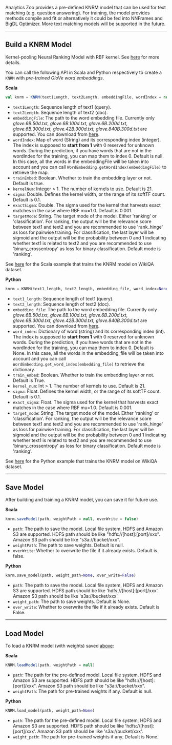 Analytics Zoo provides a pre-defined KNRM model that can be used for text matching (e.g. question answering).
For training, the model provides methods compile and fit or alternatively it could be fed into NNFrames and BigDL Optimizer.
More text matching models will be supported in the future.

---
## **Build a KNRM Model**
Kernel-pooling Neural Ranking Model with RBF kernel. See [here](https://arxiv.org/abs/1706.06613) for more details.

You can call the following API in Scala and Python respectively to create a `KNRM` with *pre-trained GloVe word embeddings*.

**Scala**
```scala
val knrm = KNRM(text1Length, text2Length, embeddingFile, wordIndex = null, trainEmbed = true, kernelNum = 21, sigma = 0.1, exactSigma = 0.001, targetMode = "ranking")
```

* `text1Length`: Sequence length of text1 (query).
* `text2Length`: Sequence length of text2 (doc).
* `embeddingFile`: The path to the word embedding file. Currently only *glove.6B.50d.txt, glove.6B.100d.txt, glove.6B.200d.txt, glove.6B.300d.txt, glove.42B.300d.txt, glove.840B.300d.txt* are supported. You can download from [here](https://nlp.stanford.edu/projects/glove/).
* `wordIndex`: Map of word (String) and its corresponding index (integer). The index is supposed to __start from 1__ with 0 reserved for unknown words. During the prediction, if you have words that are not in the wordIndex for the training, you can map them to index 0. Default is null. In this case, all the words in the embeddingFile will be taken into account and you can call `WordEmbedding.getWordIndex(embeddingFile)` to retrieve the map.
* `trainEmbed`: Boolean. Whether to train the embedding layer or not. Default is true.
* `kernelNum`: Integer > 1. The number of kernels to use. Default is 21.
* `sigma`: Double. Defines the kernel width, or the range of its softTF count. Default is 0.1.
* `exactSigma`: Double. The sigma used for the kernel that harvests exact matches in the case where RBF mu=1.0. Default is 0.001.
* `targetMode`: String. The target mode of the model. Either 'ranking' or 'classification'. For ranking, the output will be the relevance score between text1 and text2 and you are recommended to use 'rank_hinge' as loss for pairwise training.
For classification, the last layer will be sigmoid and the output will be the probability between 0 and 1 indicating whether text1 is related to text2 and
you are recommended to use 'binary_crossentropy' as loss for binary classification. Default mode is 'ranking'.

See [here](https://github.com/intel-analytics/analytics-zoo/tree/master/zoo/src/main/scala/com/intel/analytics/zoo/examples/qaranker) for the Scala example that trains the KNRM model on WikiQA dataset.


**Python**
```python
knrm = KNRM(text1_length, text2_length, embedding_file, word_index=None, train_embed=True, kernel_num=21, sigma=0.1, exact_sigma=0.001, target_mode="ranking")
```

* `text1_length`: Sequence length of text1 (query).
* `text2_length`: Sequence length of text2 (doc).
* `embedding_file`: The path to the word embedding file. Currently only *glove.6B.50d.txt, glove.6B.100d.txt, glove.6B.200d.txt, glove.6B.300d.txt, glove.42B.300d.txt, glove.840B.300d.txt* are supported. You can download from [here](https://nlp.stanford.edu/projects/glove/).
* `word_index`: Dictionary of word (string) and its corresponding index (int). The index is supposed to __start from 1__ with 0 reserved for unknown words. During the prediction, if you have words that are not in the wordIndex for the training, you can map them to index 0. Default is None. In this case, all the words in the embedding_file will be taken into account and you can call `WordEmbedding.get_word_index(embedding_file)` to retrieve the dictionary.
* `train_embed`: Boolean. Whether to train the embedding layer or not. Default is True.
* `kernel_num`: Int > 1. The number of kernels to use. Default is 21.
* `sigma`: Float. Defines the kernel width, or the range of its softTF count. Default is 0.1.
* `exact_sigma`: Float. The sigma used for the kernel that harvests exact matches in the case where RBF mu=1.0. Default is 0.001.
* `target_mode`: String. The target mode of the model. Either 'ranking' or 'classification'. For ranking, the output will be the relevance score between text1 and text2 and you are recommended to use 'rank_hinge' as loss for pairwise training.
For classification, the last layer will be sigmoid and the output will be the probability between 0 and 1 indicating whether text1 is related to text2 and
you are recommended to use 'binary_crossentropy' as loss for binary classification. Default mode is 'ranking'.

See [here](https://github.com/intel-analytics/analytics-zoo/tree/master/pyzoo/zoo/examples/qaranker) for the Python example that trains the KNRM model on WikiQA dataset.

---
## **Save Model**
After building and training a KNRM model, you can save it for future use.

**Scala**
```scala
knrm.saveModel(path, weightPath = null, overWrite = false)
```

* `path`: The path to save the model. Local file system, HDFS and Amazon S3 are supported. HDFS path should be like "hdfs://[host]:[port]/xxx". Amazon S3 path should be like "s3a://bucket/xxx".
* `weightPath`: The path to save weights. Default is null.
* `overWrite`: Whether to overwrite the file if it already exists. Default is false.

**Python**
```python
knrm.save_model(path, weight_path=None, over_write=False)
```

* `path`: The path to save the model. Local file system, HDFS and Amazon S3 are supported. HDFS path should be like 'hdfs://[host]:[port]/xxx'. Amazon S3 path should be like 's3a://bucket/xxx'.
* `weight_path`: The path to save weights. Default is None.
* `over_write`: Whether to overwrite the file if it already exists. Default is False.

---
## **Load Model**
To load a KNRM model (with weights) saved [above](#save-model):

**Scala**
```scala
KNRM.loadModel(path, weightPath = null)
```

* `path`: The path for the pre-defined model. Local file system, HDFS and Amazon S3 are supported. HDFS path should be like "hdfs://[host]:[port]/xxx". Amazon S3 path should be like "s3a://bucket/xxx".
* `weightPath`: The path for pre-trained weights if any. Default is null.

**Python**
```python
KNRM.load_model(path, weight_path=None)
```

* `path`: The path for the pre-defined model. Local file system, HDFS and Amazon S3 are supported. HDFS path should be like 'hdfs://[host]:[port]/xxx'. Amazon S3 path should be like 's3a://bucket/xxx'.
* `weight_path`: The path for pre-trained weights if any. Default is None.
